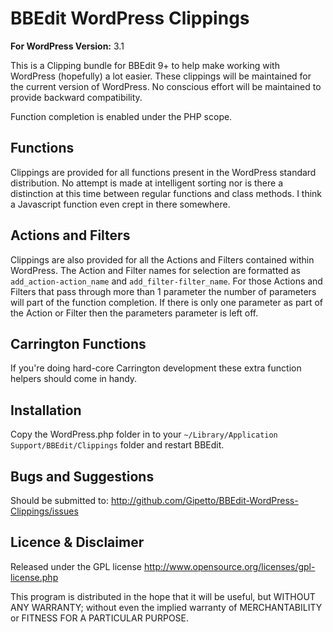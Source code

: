 # BBEdit WordPress Clippings

**For WordPress Version:** 3.1

This is a Clipping bundle for BBEdit 9+ to help make working with WordPress (hopefully) a lot easier. These clippings will be maintained for the current version of WordPress. No conscious effort will be maintained to provide backward compatibility.

Function completion is enabled under the PHP scope.

## Functions

Clippings are provided for all functions present in the WordPress standard distribution. No attempt is made at intelligent sorting nor is there a distinction at this time between regular functions and class methods. I think a Javascript function even crept in there somewhere. 

## Actions and Filters

Clippings are also provided for all the Actions and Filters contained within WordPress. The Action and Filter names for selection are formatted as `add_action-action_name` and `add_filter-filter_name`. For those Actions and Filters that pass through more than 1 parameter the number of parameters will part of the function completion. If there is only one parameter as part of the Action or Filter then the parameters parameter is left off.

## Carrington Functions

If you're doing hard-core Carrington development these extra function helpers should come in handy.

## Installation

Copy the WordPress.php folder in to your `~/Library/Application Support/BBEdit/Clippings` folder and restart BBEdit.

## Bugs and Suggestions

Should be submitted to: http://github.com/Gipetto/BBEdit-WordPress-Clippings/issues

## Licence & Disclaimer

Released under the GPL license
http://www.opensource.org/licenses/gpl-license.php

This program is distributed in the hope that it will be useful, but
WITHOUT ANY WARRANTY; without even the implied warranty of
MERCHANTABILITY or FITNESS FOR A PARTICULAR PURPOSE. 